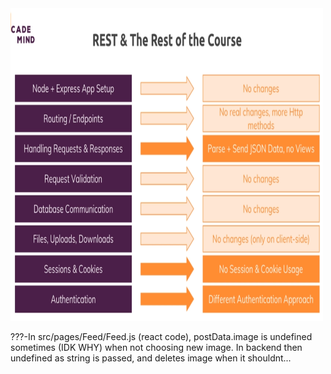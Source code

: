 <img src="README_files/changes.png" width="500" height="500" alt="changes"> 

???-In src/pages/Feed/Feed.js (react code), postData.image is undefined sometimes (IDK WHY) when not choosing new image. In backend then undefined as string is passed, and deletes image when it shouldnt...